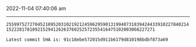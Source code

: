 2022-11-04 07:40:06 am

---

`2559975272704521895203102192124596295901319940731839424433910227840214152228178189215294126263760252572355416475102003066227271`

`Latest commit SHA is: 91c18ebe572015d911b6179d810198bdbf873a69 `
